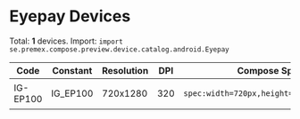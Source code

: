 # Eyepay Devices

Total: **1** devices. Import: `import se.premex.compose.preview.device.catalog.android.Eyepay`

| Code | Constant | Resolution | DPI | Compose Spec | Preview Usage |
|------|----------|------------|-----|-------------|---------------|
| IG-EP100 | IG_EP100 | 720x1280 | 320 | `spec:width=720px,height=1280px,dpi=320` | `@Preview(device = Eyepay.IG_EP100)` |

<!-- Generated automatically. Do not edit manually. -->
